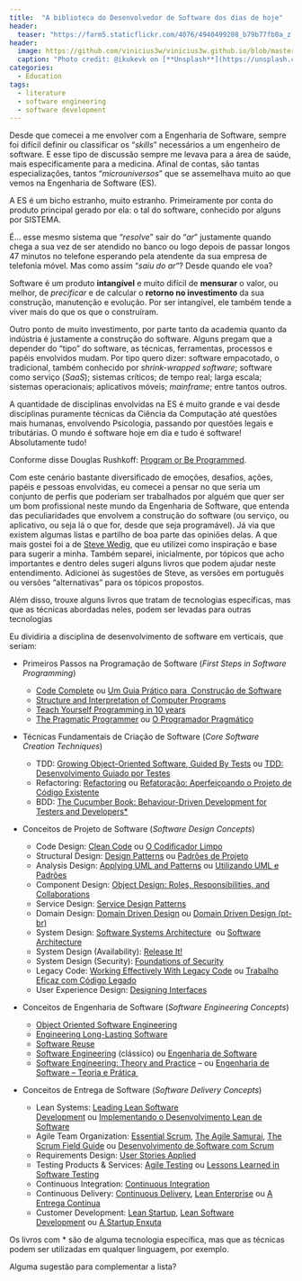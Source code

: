 ```yaml
---
title:  "A biblioteca do Desenvolvedor de Software dos dias de hoje"
header:
  teaser: "https://farm5.staticflickr.com/4076/4940499208_b79b77fb0a_z.jpg"
header:
  image: https://github.com/vinicius3w/vinicius3w.github.io/blob/master/images/header-by-jesus-kiteque-224069.jpg
  caption: "Photo credit: @ikukevk on [**Unsplash**](https://unsplash.com/photos/w7ZyuGYNpRQ)"
categories: 
  - Education
tags:
  - literature
  - software engineering
  - software development
---
```


Desde que comecei a me envolver com a Engenharia de Software, sempre foi difícil definir ou classificar os “_skills_” necessários a um engenheiro de software. E esse tipo de discussão sempre me levava para a área de saúde, mais especificamente para a medicina. Afinal de contas, são tantas especializações, tantos “_microuniversos_” que se assemelhava muito ao que vemos na Engenharia de Software (ES).

A ES é um bicho estranho, muito estranho. Primeiramente por conta do produto principal gerado por ela: o tal do software, conhecido por alguns por SISTEMA.

É… esse mesmo sistema que “_resolve_” sair do “_ar_” justamente quando chega a sua vez de ser atendido no banco ou logo depois de passar longos 47 minutos no telefone esperando pela atendente da sua empresa de telefonia móvel. Mas como assim “_saiu do ar_“? Desde quando ele voa?

Software é um produto **intangível** e muito difícil de **mensurar** o valor, ou melhor, de _precificar_ e de calcular o **retorno no investimento** da sua construção, manutenção e evolução. Por ser intangível, ele também tende a viver mais do que os que o construíram.

Outro ponto de muito investimento, por parte tanto da academia quanto da indústria é justamente a construção do software. Alguns pregam que a depender do “tipo” do software, as técnicas, ferramentas, processos e papéis envolvidos mudam. Por tipo quero dizer: software empacotado, o tradicional, também conhecido por _shrink-wrapped software_; software como serviço (_SaaS_); sistemas críticos; de tempo real; larga escala; sistemas operacionais; aplicativos móveis; _mainframe_; entre tantos outros.

A quantidade de disciplinas envolvidas na ES é muito grande e vai desde disciplinas puramente técnicas da Ciência da Computação até questões mais humanas, envolvendo Psicologia, passando por questões legais e tributárias. O mundo é software hoje em dia e tudo é software! Absolutamente tudo!

Conforme disse Douglas Rushkoff: [Program or Be Programmed](http://youtu.be/kgicuytCkoY).

Com este cenário bastante diversificado de emoções, desafios, ações, papéis e pessoas envolvidas, eu comecei a pensar no que seria um conjunto de perfis que poderiam ser trabalhados por alguém que quer ser um bom profissional neste mundo da Engenharia de Software, que entenda das peculiaridades que envolvem a construção do software (ou serviço, ou aplicativo, ou seja lá o que for, desde que seja programável). Já via que existem algumas listas e partilho de boa parte das opiniões delas. A que mais gostei foi a de [Steve Wedig](http://stevewedig.com/2014/02/03/software-developers-reading-list/), que eu utilizei como inspiração e base para sugerir a minha. Também separei, inicialmente, por tópicos que acho importantes e dentro deles sugeri alguns livros que podem ajudar neste entendimento. Adicionei às sugestões de Steve, as versões em português ou versões “alternativas” para os tópicos propostos.

Além disso, trouxe alguns livros que tratam de tecnologias específicas, mas que as técnicas abordadas neles, podem ser levadas para outras tecnologias

Eu dividiria a disciplina de desenvolvimento de software em verticais, que seriam:

- Primeiros Passos na Programação de Software (_First Steps in Software Programming_)
    - [Code Complete](http://amzn.to/1kRMKuk) ou [Um Guia Prático para  Construção de Software](http://www.buscape.com.br/code-complete-um-guia-pratico-para-a-construcao-de-software-steve-mcconnell-8536305045.html?pos=2#precos)
    - [Structure and Interpretation of Computer Programs](http://amzn.to/1cO2iVR)
    - [Teach Yourself Programming in 10 years](http://norvig.com/21-days.html)
    - [The Pragmatic Programmer](http://amzn.com/020161622X) ou [O Programador Pragmático](http://www.ciadoslivros.com.br/programador-pragmatico-o-p379143/)

- Técnicas Fundamentais de Criação de Software (_Core Software Creation Techniques_)
    - TDD: [Growing Object-Oriented Software, Guided By Tests](http://amzn.to/1mwt5hE) ou [TDD: Desenvolvimento Guiado por Testes](https://www.goodreads.com/book/show/29742940-tdd-desenvolvimento-guiado-por-testes)
    - Refactoring: [Refactoring](http://amzn.to/1e9iAMM) ou [Refatoração: Aperfeiçoando o Projeto de Código Existente](https://indicalivros.com/pdf/refatoracao-aperfeicoando-o-projeto-de-codigo-existente-martin-fowler)
    - BDD: [The Cucumber Book: Behaviour-Driven Development for Testers and Developers*  
](http://amzn.com/1934356808)

- Conceitos de Projeto de Software (_Software Design Concepts_)
    - Code Design: [Clean Code](http://amzn.to/1mwsAUU) ou [O Codificador Limpo](http://www.livrariacultura.com.br/scripts/resenha/resenha.asp?nitem=29802936)
    - Structural Design: [Design Patterns](http://amzn.com/0201633612) ou [Padrões de Projeto](http://www.livrariasaraiva.com.br/produto/436822?PAC_ID=25371)
    - Analysis Design: [Applying UML and Patterns](http://amzn.com/0131489062) ou [Utilizando UML e Padrões](http://www.buscape.com.br/utilizando-uml-e-padroes-craig-larman-8560031529)
    - Component Design: [Object Design: Roles, Responsibilities, and Collaborations  
](http://amzn.to/1mwsH2P)
    - Service Design: [Service Design Patterns](http://amzn.com/032154420X)
    - Domain Design: [Domain Driven Design](http://amzn.to/1bEZApL) ou [Domain Driven Design (pt-br)](http://www.altabooks.com.br/domain-drive-design-atacando-as-complexidades-no-coracao-do-software.html)
    - System Design: [Software Systems Architecture](http://amzn.to/1f0S8pS)  ou [Software Architecture](http://www.softwarearchitecturebook.com/)
    - System Design (Availability): [Release It!](http://amzn.to/1e82joE)
    - System Design (Security): [Foundations of Security](http://amzn.to/1hbp8et)
    - Legacy Code: [Working Effectively With Legacy Code](http://amzn.to/19IQKZd) ou [Trabalho Eficaz com Código Legado](http://www.grupoa.com.br/livros/engenharia-de-software-e-metodos-ageis/trabalho-eficaz-com-codigo-legado/9788582600320)
    - User Experience Design: [Designing Interfaces](http://amzn.to/1bepv3D)

- Conceitos de Engenharia de Software (_Software Engineering Concepts_)
    - [Object Oriented Software Engineering](http://amzn.com/0201544350)
    - [Engineering Long-Lasting Software](https://www.amazon.com/Engineering-Long-Lasting-Software-Approach-Computing/dp/0984881212/ref=sr_1_1?ie=UTF8&qid=1505915363&sr=8-1&keywords=Engineering+Long-Lasting+Software)
    - [Software Reuse](http://amzn.com/0201924765)
    - [Software Engineering](http://amzn.com/0137035152) (clássico) ou [Engenharia de Software](https://www.saraiva.com.br/engenharia-de-software-9-ed-2011-3648635.html)
    - [Software Engineering: Theory and Practice](http://amzn.com/0136061699) – ou [Engenharia de Software – Teoria e Prática ](http://wps.prenhall.com/br_pfleeger_engsoftware_2/)

- Conceitos de Entrega de Software (_Software Delivery Concepts_)
    - Lean Systems: [Leading Lean Software Development](http://amzn.to/1jiPwHc) ou [Implementando o Desenvolvimento Lean de Software](http://www.grupoa.com.br/livros/engenharia-de-software-e-metodos-ageis/implementando-o-desenvolvimento-lean-de-software/9788577807567)
    - Agile Team Organization: [Essential Scrum](http://amzn.to/1aEY0U2), [The Agile Samurai](http://amzn.com/B00AYQNR5K), [The Scrum Field Guide](http://amzn.com/0321554159) ou [Desenvolvimento de Software com Scrum](https://www.skoob.com.br/desenvolvimento-de-software-com-scrum-185738ed207233.html)
    - Requirements Design: [User Stories Applied](http://amzn.to/1dUtfvC)
    - Testing Products & Services: [Agile Testing](http://amzn.to/1bF22g2) ou [Lessons Learned in Software Testing](http://amzn.com/0471081124)
    - Continuous Integration: [Continuous Integration](http://amzn.com/0321336380)
    - Continuous Delivery: [Continuous Delivery](http://amzn.to/1bepwoh), [Lean Enterprise](http://amzn.com/1449368425) ou [A Entrega Contínua](http://www.grupoa.com.br/livros/engenharia-de-software-e-metodos-ageis/entrega-continua/9788582601037)
    - Customer Development: [Lean Startup](http://amzn.to/LxoXQ8), [Lean Software Development](http://amzn.com/0321150783) ou [A Startup Enxuta](https://www.amazon.com/Startup-Enxuta-Em-Portuguese-Brasil/dp/8581780040)

Os livros com * são de alguma tecnologia específica, mas que as técnicas podem ser utilizadas em qualquer linguagem, por exemplo.

Alguma sugestão para complementar a lista?
